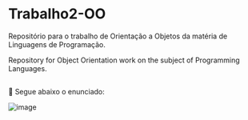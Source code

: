 # Trabalho2-OO
Repositório para o trabalho de Orientação a Objetos da matéria de Linguagens de Programação.

Repository for Object Orientation work on the subject of Programming Languages.
##
📌 Segue abaixo o enunciado: 

![image](https://github.com/EduardaMichaelle/Trabalho2-OO/assets/78242191/73d24b64-19c2-4b5a-b346-2de7e546889b)
